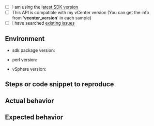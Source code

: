 <!--
  We use GitHub Issues to track bugs or feature requests for vSphere Automation Perl SDK
  For questions and discussions, Please visit forum: https://code.vmware.com/forums/7562/vsphere-automation-sdk-for-perl
-->

<!-- Provide the following information so we can help you better -->

- [ ] I am using the [latest SDK version](https://github.com/vmware/vsphere-automation-sdk-perl/releases)
- [ ] This API is compatible with my vCenter version (You can get the info from '__vcenter_version__' in each sample)
- [ ] I have searched [existing issues](https://github.com/vmware/vsphere-automation-sdk-perl/issues?utf8=%E2%9C%93&q=is%3Aissue)
## Environment
- sdk package version: 

- perl version:
<!-- Required. Run `perl -v` in your perl environment and paste its result here. -->

- vSphere version:

## Steps or code snippet to reproduce

## Actual behavior

## Expected behavior
